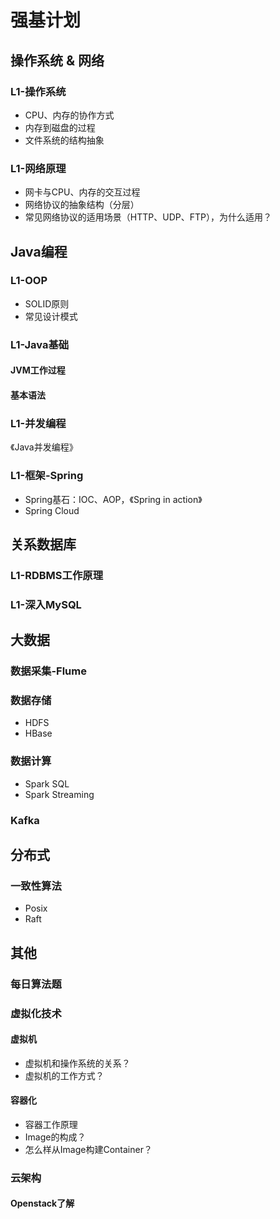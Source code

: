 # 强基计划

## 操作系统 & 网络
### L1-操作系统
+ CPU、内存的协作方式
+ 内存到磁盘的过程
+ 文件系统的结构抽象

### L1-网络原理
+ 网卡与CPU、内存的交互过程
+ 网络协议的抽象结构（分层）
+ 常见网络协议的适用场景（HTTP、UDP、FTP），为什么适用？

## Java编程
### L1-OOP
+ SOLID原则
+ 常见设计模式

### L1-Java基础
#### JVM工作过程
#### 基本语法
### L1-并发编程
《Java并发编程》

### L1-框架-Spring
+ Spring基石：IOC、AOP，《Spring in action》
+ Spring Cloud

## 关系数据库
### L1-RDBMS工作原理
### L1-深入MySQL

## 大数据
### 数据采集-Flume
### 数据存储
+ HDFS
+ HBase

### 数据计算
+ Spark SQL
+ Spark Streaming

### Kafka

## 分布式
### 一致性算法
+ Posix
+ Raft

## 其他

### 每日算法题

### 虚拟化技术
#### 虚拟机
+ 虚拟机和操作系统的关系？
+ 虚拟机的工作方式？

#### 容器化
+ 容器工作原理
+ Image的构成？
+ 怎么样从Image构建Container？

### 云架构
#### Openstack了解